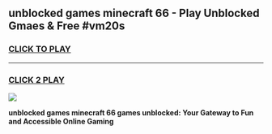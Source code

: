 
## unblocked games minecraft 66 - Play Unblocked Gmaes & Free #vm20s
<h3>
<a href="https://news.freeplayer.one?title=unblocked_games_minecraft_66&ref=03M">CLICK TO PLAY</a></h3>
<hr>

<h3>
<a href="https://news.freeplayer.one?title=unblocked_games_minecraft_66&ref=03M">CLICK 2 PLAY</a>
  
</h3>

<a href="https://news.freeplayer.one?title=unblocked_games_minecraft_66&ref=03M"><img src="https://clearcache.store/games.png"></a>


**unblocked games minecraft 66 games unblocked: Your Gateway to Fun and Accessible Online Gaming**
